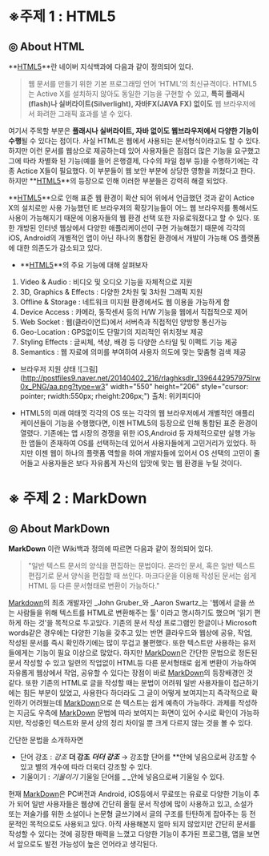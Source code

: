 **※주제 1 : HTML5**
===============================

**◎ About HTML**
-------------------
**[HTML5](http://terms.naver.com/entry.nhn?docId=20851&cid=917&categoryId=917)**란 네이버 지식백과에 다음과 같이 정의되어 있다.
>웹 문서를 만들기 위한 기본 프로그래밍 언어 ‘HTML’의 최신규격이다. HTML5는 Active X를 설치하지 않아도 동일한 기능을 구현할 수 있고, **특히 플래시(flash)나 실버라이트(Silverlight), 자바FX(JAVA FX) 없이도** 웹 브라우저에서 화려한 그래픽 효과를 낼 수 있다.

여기서 주목할 부분은 **플래시나 실버라이트, 자바 없이도 웹브라우저에서 다양한 기능이 수행**될 수 있다는 점이다. 사실 HTML은
웹에서 사용되는 문서형식이라고도 할 수 있다. 하지만 이런 문서를 웹상으로 제공하는데 있어 사용자들은 점점더 많은 기능을 요구했고
그에 따라 차별화 된 기능(예를 들어 은행결제, 다수의 파일 첨부 등)을 수행하기에는 각종 Actice X들이 필요했다. 이 부분들이 웹 보안 부분에 
상당한 영향을 끼쳤다고 한다. 하지만 **[HTML5](http://terms.naver.com/entry.nhn?docId=20851&cid=917&categoryId=917)**의 등장으로 인해 이러한 부분들은 강력히 해결 되었다.



**[HTML5](http://terms.naver.com/entry.nhn?docId=20851&cid=917&categoryId=917)**으로 인해 표준 웹 환경이 확산 되어 위에서 언급했던 것과 같이 Actice X의 설치로만 사용 가능했던 IE 브라우저의 확장기능들이 어느 웹 브라우저를 통해서도 사용이 가능해지기 때문에 이용자들의 웹 환경 선택 또한 자유로워졌다고 할 수 있다. 또한 개방된 인터넷 웹상에서 다양한 애플리케이션이 구현 가능해졌기 때문에 각각의 iOS, Android의 개별적인 앱이 아닌 하나의 통합된 환경에서 개발이 가능해 OS 플랫폼에 대한 의존도가 감소되고 있다.

- **[HTML5](http://terms.naver.com/entry.nhn?docId=20851&cid=917&categoryId=917)**의 주요 기능에 대해 살펴보자
1) Video & Audio : 비디오 및 오디오 기능을 자체적으로 지원
2) 3D, Graphics & Effects : 다양한 2차원 및 3차원 그래픽 지원
3) Offline & Storage : 네트워크 미지원 환경에서도 웹 이용을 가능하게 함
4) Device Access : 카메라, 동작센서 등의 H/W 기능을 웹에서 직접적으로 제어
5) Web Socket : 웹(클라이언트)에서 서버측과 직접적인 양방향 통신가능
6) Geo-Location : GPS없이도 단말기의 지리적인 위치정보 제공
7) Styling Effects : 글씨체, 색상, 배경 등 다양한 스타일 및 이펙트 기능 제공
8) Semantics : 웹 자료에 의미를 부여하여 사용자 의도에 맞는 맞춤형 검색 제공

- 브라우저 지원 상태
 ![그림](http://postfiles9.naver.net/20140402_216/rlaghksdlr_1396442957975lrw0x_PNG/aa.png?type=w3" width="550" height="206" style="cursor: pointer; rwidth:550px; rheight:206px;")
 출처: 위키피디아

- HTML5의 미래
 여태껏 각각의 OS 또는 각각의 웹 브라우저에서 개별적인 애플리케이션들이 기능을 수행했다면, 이젠 HTML5의 등장으로 인해 통합된 표준 환경이 
열렸다. 기존에는 앱 시장의 경쟁을 위한 iOS,Android 등 자체적으로만 실행 가능한 앱들이 존재하여 OS를 선택하는데 있어서 사용자들에게 고민거리가 있었다. 하지만 이젠 웹이 하나의 플랫폼 역할을 하여 개발자들에 있어서 OS 선택의 고민이 줄어들고 사용자들은 보다 자유롭게 자신의 입맛에 
맞는 웹 환경을 누릴 것이다. 












**※ 주제 2 : MarkDown**
============================

**◎  About MarkDown**
----------------------------

**MarkDown** 이란 Wiki백과 정의에 따르면 다음과 같이 정의되어 있다. 
>"일반 텍스트 문서의 양식을 편집하는 문법이다. 
온라인 문서, 혹은 일반 텍스트 편집기로 문서 양식을 편집할 때 쓰인다. 
마크다운을 이용해 작성된 문서는 쉽게 HTML 등 다른 문서형태로 변환이 가능하다." 

[Markdown](http://ko.wikipedia.org/wiki/%EB%A7%88%ED%81%AC%EB%8B%A4%EC%9A%B4)의 최초 개발자인 _John Gruber_와 _Aaron Swartz_는 '웹에서 글을 쓰는 사람들을 위해 텍스트를 HTML로 변환해주는 툴' 이라고 명시하기도 했으며 '읽기 편하게 하는 것'을 목적으로 두고있다. 기존의 문서 작성 프로그램인 한글이나 Microsoft words같은 경우에는 다양한 기능을 갖추고 있는 반면 클라우드와 웹상에 공유, 작업, 작성된 문서를 즉시 확인하기에는 많이 무겁고 불편했다. 또한 텍스트만 사용하는 유저들에게는 기능이 필요 이상으로 많았다. 
하지만 [MarkDown](http://ko.wikipedia.org/wiki/%EB%A7%88%ED%81%AC%EB%8B%A4%EC%9A%B4)은 간단한 문법으로 정돈된 문서 작성할 수 있고 일련의 작업없이 HTML등 다른 문서형태로 쉽게 변환이 가능하여 자유롭게 웹상에서 작업, 공유할 수 있다는 장점이 바로 [MarkDown](http://ko.wikipedia.org/wiki/%EB%A7%88%ED%81%AC%EB%8B%A4%EC%9A%B4)의 등장배경인 것 같다. 또한 기존의 HTML로 글을 작성할 때는 문법이 어려워 일반 사용자들이 접근하기에는 힘든 부분이 있었고, 사용한다 하더라도 그 글이 어떻게 보여지는지 즉각적으로 확인하기 어려웠는데 [MarkDown](http://ko.wikipedia.org/wiki/%EB%A7%88%ED%81%AC%EB%8B%A4%EC%9A%B4)으로 쓴 텍스트는 쉽게 예측이 가능하다.
과제를 작성하는 지금도 우측에 [MarkDown](http://ko.wikipedia.org/wiki/%EB%A7%88%ED%81%AC%EB%8B%A4%EC%9A%B4) 문법에 따라 보여지는 화면이 있어 수시로 확인이 가능하지만, 작성중인 텍스트와 문서 상의 정리 차이일 뿐 크게 다르지 않는 것을 볼 수 있다. 

간단한 문법을 소개하자면 
* 단어 강조 : *강조*     **더 강조**  ***더더 강조***  →    강조할 단어를 **안에 넣음으로써 강조할 수 있고 별의 개수에 따라 더욱더 강조할 수 있다.
* 기울이기 : _기울이기_   기울일 단어를 _ _안에 넣음으로써 기울일 수 있다.

현재 [MarkDown](http://ko.wikipedia.org/wiki/%EB%A7%88%ED%81%AC%EB%8B%A4%EC%9A%B4)은 PC버전과 Android, iOS등에서 무료또는 유료로 다양한 기능이 추가 되어 일반 사용자들은 웹상에 간단히 올릴 문서 작성에 
많이 사용하고 있고, 소설가 또는 저술가를 위한 소설이나 논문형 글쓰기에서 글의 구조를 탄탄하게 잡아주는 등 전문적인 목적으로도 사용되고 있다. 
아직 사용해본지 얼마 되지 않았지만 간단히 문서를 작성할 수 있다는 것에 굉장한 매력을 느꼈고 다양한 기능이 추가된 프로그램, 앱을 보면서
앞으로도 발전 가능성이 높은 언어라고 생각된다.
